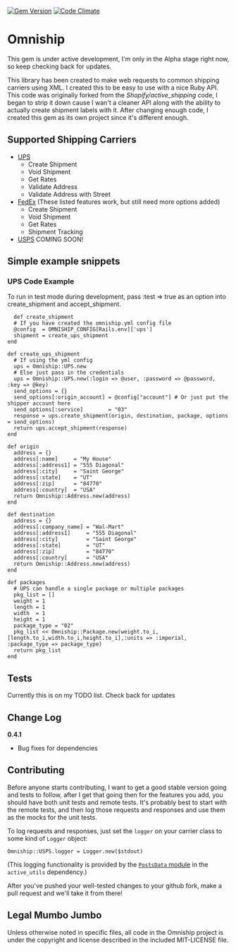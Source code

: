 [![Gem Version](https://badge.fury.io/rb/omniship.png)](http://badge.fury.io/rb/omniship) [![Code Climate](https://codeclimate.com/github/Digi-Cazter/omniship.png)](https://codeclimate.com/github/Digi-Cazter/omniship)

# Omniship

This gem is under active development, I'm only in the Alpha stage right now, so keep checking back for updates.

This library has been created to make web requests to common shipping carriers using XML.  I created this to be easy to use with a nice Ruby API.  This code was originally forked from the *Shopify/active_shipping* code, I began to strip it down cause I wan't a cleaner API along with the ability to actually create shipment labels with it.  After changing enough code, I created this gem as its own project since it's different enough.

## Supported Shipping Carriers

* [UPS](http://www.ups.com)
  - Create Shipment
  - Void Shipment
  - Get Rates
  - Validate Address
  - Validate Address with Street
* [FedEx](http://www.fedex.com) (These listed features work, but still need more options added)
  - Create Shipment
  - Void Shipment
  - Get Rates
  - Shipment Tracking
* [USPS](http://www.usps.com) COMING SOON!

## Simple example snippets
### UPS Code Example ###
To run in test mode during development, pass :test => true as an option
into create_shipment and accept_shipment.

      def create_shipment
      # If you have created the omniship.yml config file
      @config  = OMNISHIP_CONFIG[Rails.env]['ups']
      shipment = create_ups_shipment
    end

    def create_ups_shipment
      # If using the yml config
      ups = Omniship::UPS.new
      # Else just pass in the credentials
      ups = Omniship::UPS.new(:login => @user, :password => @password, :key => @key)
      send_options = {}
      send_options[:origin_account] = @config["account"] # Or just put the shipper account here
      send_options[:service]        = "03"
      response = ups.create_shipment(origin, destination, package, options = send_options)
      return ups.accept_shipment(response)
    end

    def origin
      address = {}
      address[:name]     = "My House"
      address[:address1] = "555 Diagonal"
      address[:city]     = "Saint George"
      address[:state]    = "UT"
      address[:zip]      = "84770"
      address[:country]  = "USA"
      return Omniship::Address.new(address)
    end

    def destination
      address = {}
      address[:company_name] = "Wal-Mart"
      address[:address1]     = "555 Diagonal"
      address[:city]         = "Saint George"
      address[:state]        = "UT"
      address[:zip]          = "84770"
      address[:country]      = "USA"
      return Omniship::Address.new(address)
    end

    def packages
      # UPS can handle a single package or multiple packages
      pkg_list = []
      weight = 1
      length = 1
      width  = 1
      height = 1
      package_type = "02"
      pkg_list << Omniship::Package.new(weight.to_i,[length.to_i,width.to_i,height.to_i],:units => :imperial, :package_type => package_type)
      return pkg_list
    end

## Tests

Currently this is on my TODO list. Check back for updates

## Change Log
**0.4.1**

* Bug fixes for dependencies

## Contributing

Before anyone starts contributing, I want to get a good stable version going and tests to follow, after I get that going then for the features you add, you should have both unit tests and remote tests. It's probably best to start with the remote tests, and then log those requests and responses and use them as the mocks for the unit tests.

To log requests and responses, just set the `logger` on your carrier class to some kind of `Logger` object:

    Omniship::USPS.logger = Logger.new($stdout)

(This logging functionality is provided by the [`PostsData` module](https://github.com/Shopify/active_utils/blob/master/lib/active_utils/common/posts_data.rb) in the `active_utils` dependency.)

After you've pushed your well-tested changes to your github fork, make a pull request and we'll take it from there!

## Legal Mumbo Jumbo

Unless otherwise noted in specific files, all code in the Omniship project is under the copyright and license described in the included MIT-LICENSE file.
